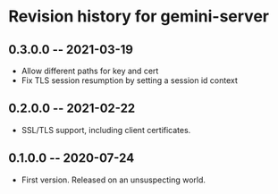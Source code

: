 # Revision history for gemini-server

## 0.3.0.0 -- 2021-03-19

* Allow different paths for key and cert
* Fix TLS session resumption by setting a session id context

## 0.2.0.0 -- 2021-02-22

* SSL/TLS support, including client certificates.

## 0.1.0.0 -- 2020-07-24

* First version. Released on an unsuspecting world.
